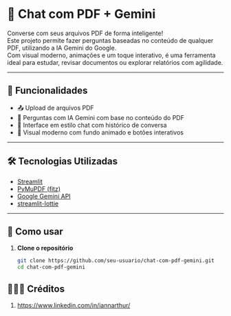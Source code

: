 # 📄 Chat com PDF + Gemini

Converse com seus arquivos PDF de forma inteligente!  
Este projeto permite fazer perguntas baseadas no conteúdo de qualquer PDF, utilizando a IA Gemini do Google.  
Com visual moderno, animações e um toque interativo, é uma ferramenta ideal para estudar, revisar documentos ou explorar relatórios com agilidade.

---

## 🚀 Funcionalidades

- 📤 Upload de arquivos PDF
- 🤖 Perguntas com IA Gemini com base no conteúdo do PDF
- 💬 Interface em estilo chat com histórico de conversa
- 🎨 Visual moderno com fundo animado e botões interativos

---

## 🛠️ Tecnologias Utilizadas

- [Streamlit](https://streamlit.io/)
- [PyMuPDF (fitz)](https://pymupdf.readthedocs.io/en/latest/)
- [Google Gemini API](https://ai.google.dev/)
- [streamlit-lottie](https://github.com/andfanilo/streamlit-lottie)

---

## 📂 Como usar

1. **Clone o repositório**
   ```bash
   git clone https://github.com/seu-usuario/chat-com-pdf-gemini.git
   cd chat-com-pdf-gemini

## 👨🏻‍💻 Créditos

1. https://www.linkedin.com/in/iannarthur/

   
